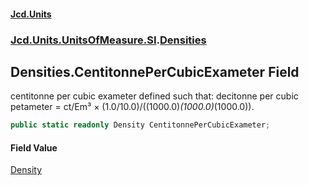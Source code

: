 #### [Jcd.Units](index.md 'index')
### [Jcd.Units.UnitsOfMeasure.SI](Jcd.Units.UnitsOfMeasure.SI.md 'Jcd.Units.UnitsOfMeasure.SI').[Densities](Densities.md 'Jcd.Units.UnitsOfMeasure.SI.Densities')

## Densities.CentitonnePerCubicExameter Field

centitonne per cubic exameter defined such that: decitonne per cubic petameter = ct/Em³ × (1.0/10.0)/((1000.0)*(1000.0)*(1000.0)).

```csharp
public static readonly Density CentitonnePerCubicExameter;
```

#### Field Value
[Density](Density.md 'Jcd.Units.UnitTypes.Density')